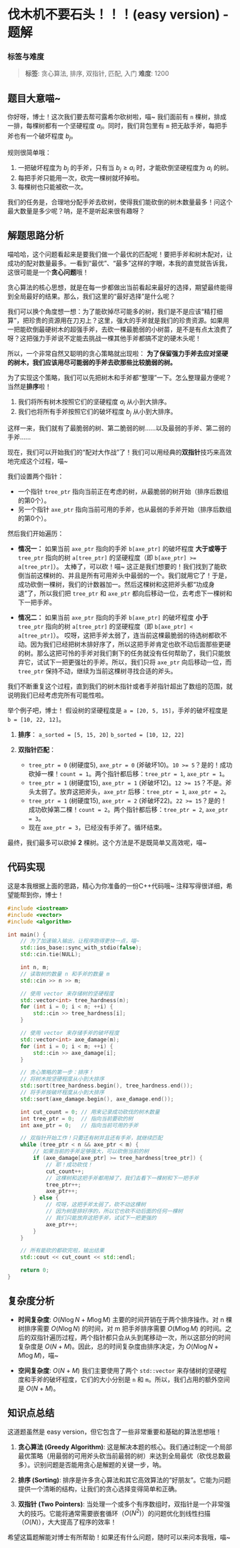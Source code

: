 # 伐木机不要石头！！！(easy version) - 题解

### 标签与难度
> **标签**: 贪心算法, 排序, 双指针, 匹配, 入门
> **难度**: 1200

## 题目大意喵~

你好呀，博士！这次我们要去帮可露希尔砍树啦，喵~ 我们面前有 `n` 棵树，排成一排，每棵树都有一个坚硬程度 $a_i$。同时，我们背包里有 `m` 把无敌手斧，每把手斧也有一个破坏程度 $b_j$。

规则很简单哦：
1.  一把破坏程度为 $b_j$ 的手斧，只有当 $b_j \ge a_i$ 时，才能砍倒坚硬程度为 $a_i$ 的树。
2.  每把手斧只能用一次，砍完一棵树就坏掉啦。
3.  每棵树也只能被砍一次。

我们的任务是，合理地分配手斧去砍树，使得我们能砍倒的树木数量最多！问这个最大数量是多少呢？呐，是不是听起来很有趣呀？

## 解题思路分析

喵哈哈，这个问题看起来是要我们做一个最优的匹配呢！要把手斧和树木配对，让成功的配对数量最多。一看到“最优”、“最多”这样的字眼，本我的直觉就告诉我，这很可能是一个**贪心问题**哦！

贪心算法的核心思想，就是在每一步都做出当前看起来最好的选择，期望最终能得到全局最好的结果。那么，我们这里的“最好选择”是什么呢？

我们可以换个角度想一想：为了能砍掉尽可能多的树，我们是不是应该“精打细算”，把珍贵的资源用在刀刃上？这里，强大的手斧就是我们的珍贵资源。如果用一把能砍倒最硬树木的超强手斧，去砍一棵最脆弱的小树苗，是不是有点太浪费了呀？这把强力手斧说不定能去挑战一棵其他手斧都搞不定的硬木头呢！

所以，一个非常自然又聪明的贪心策略就出现啦：
**为了保留强力手斧去应对坚硬的树木，我们应该用尽可能弱的手斧去砍那些比较脆弱的树。**

为了实现这个策略，我们可以先把树木和手斧都“整理”一下。怎么整理最方便呢？当然是**排序**啦！

1.  我们将所有树木按照它们的坚硬程度 $a_i$ 从小到大排序。
2.  我们也将所有手斧按照它们的破坏程度 $b_j$ 从小到大排序。

这样一来，我们就有了最脆弱的树、第二脆弱的树……以及最弱的手斧、第二弱的手斧……

现在，我们可以开始我们的“配对大作战”了！我们可以用经典的**双指针**技巧来高效地完成这个过程，喵~

我们设置两个指针：
*   一个指针 `tree_ptr` 指向当前正在考虑的树，从最脆弱的树开始（排序后数组的第0个）。
*   另一个指针 `axe_ptr` 指向当前可用的手斧，也从最弱的手斧开始（排序后数组的第0个）。

然后我们开始遍历：

-   **情况一：** 如果当前 `axe_ptr` 指向的手斧 `b[axe_ptr]` 的破坏程度 **大于或等于** `tree_ptr` 指向的树 `a[tree_ptr]` 的坚硬程度（即 `b[axe_ptr] >= a[tree_ptr]`）。
    太棒了，可以砍！喵~ 这正是我们想要的！我们找到了能砍倒当前这棵树的、并且是所有可用斧头中最弱的一个。我们就用它了！于是，成功砍倒一棵树，我们的计数器加一。然后这棵树和这把斧头都“功成身退”了，所以我们把 `tree_ptr` 和 `axe_ptr` 都向后移动一位，去考虑下一棵树和下一把手斧。

-   **情况二：** 如果当前 `axe_ptr` 指向的手斧 `b[axe_ptr]` 的破坏程度 **小于** `tree_ptr` 指向的树 `a[tree_ptr]` 的坚硬程度（即 `b[axe_ptr] < a[tree_ptr]`）。
    哎呀，这把手斧太弱了，连当前这棵最脆弱的待选树都砍不动。因为我们已经把树木排好序了，所以这把手斧肯定也砍不动后面那些更硬的树。那么这把可怜的手斧对我们剩下的任务就没有任何帮助了，我们只能放弃它，试试下一把更强壮的手斧。所以，我们只将 `axe_ptr` 向后移动一位，而 `tree_ptr` 保持不动，继续为当前这棵树寻找合适的斧头。

我们不断重复这个过程，直到我们的树木指针或者手斧指针超出了数组的范围，就说明我们已经考虑完所有可能性啦。

举个例子吧，博士！
假设树的坚硬程度是 `a = [20, 5, 15]`，手斧的破坏程度是 `b = [10, 22, 12]`。

1.  **排序**：
    `a_sorted = [5, 15, 20]`
    `b_sorted = [10, 12, 22]`

2.  **双指针匹配**：
    -   `tree_ptr = 0` (树硬度5), `axe_ptr = 0` (斧破坏10)。`10 >= 5`？是的！成功砍掉一棵！`count = 1`。两个指针都后移：`tree_ptr = 1`, `axe_ptr = 1`。
    -   `tree_ptr = 1` (树硬度15), `axe_ptr = 1` (斧破坏12)。`12 >= 15`？不是。斧头太弱了。放弃这把斧头，`axe_ptr` 后移：`tree_ptr = 1`, `axe_ptr = 2`。
    -   `tree_ptr = 1` (树硬度15), `axe_ptr = 2` (斧破坏22)。`22 >= 15`？是的！成功砍掉第二棵！`count = 2`。两个指针都后移：`tree_ptr = 2`, `axe_ptr = 3`。
    -   现在 `axe_ptr = 3`，已经没有手斧了。循环结束。

最终，我们最多可以砍掉 **2** 棵树。这个方法是不是既简单又高效呢，喵~

## 代码实现

这是本我根据上面的思路，精心为你准备的一份C++代码哦~ 注释写得很详细，希望能帮到你，博士！

```cpp
#include <iostream>
#include <vector>
#include <algorithm>

int main() {
    // 为了加速输入输出，让程序跑得更快一点，喵~
    std::ios_base::sync_with_stdio(false);
    std::cin.tie(NULL);

    int n, m;
    // 读取树的数量 n 和手斧的数量 m
    std::cin >> n >> m;

    // 使用 vector 来存储树的坚硬程度
    std::vector<int> tree_hardness(n);
    for (int i = 0; i < n; ++i) {
        std::cin >> tree_hardness[i];
    }

    // 使用 vector 来存储手斧的破坏程度
    std::vector<int> axe_damage(m);
    for (int i = 0; i < m; ++i) {
        std::cin >> axe_damage[i];
    }

    // 贪心策略的第一步：排序！
    // 将树木按坚硬程度从小到大排序
    std::sort(tree_hardness.begin(), tree_hardness.end());
    // 将手斧按破坏程度从小到大排序
    std::sort(axe_damage.begin(), axe_damage.end());

    int cut_count = 0; // 用来记录成功砍伐的树木数量
    int tree_ptr = 0;  // 指向当前要砍的树
    int axe_ptr = 0;   // 指向当前可用的手斧

    // 双指针开始工作！只要还有树并且还有手斧，就继续匹配
    while (tree_ptr < n && axe_ptr < m) {
        // 如果当前的手斧足够强大，可以砍倒当前的树
        if (axe_damage[axe_ptr] >= tree_hardness[tree_ptr]) {
            // 耶！成功砍伐！
            cut_count++;
            // 这棵树和这把手斧都用掉了，我们去看下一棵树和下一把手斧
            tree_ptr++;
            axe_ptr++;
        } else {
            // 哎呀，这把手斧太弱了，砍不动这棵树
            // 因为树是排好序的，所以它也砍不动后面的任何一棵树
            // 我们只能放弃这把手斧，试试下一把更强的
            axe_ptr++;
        }
    }

    // 所有能砍的都砍完啦，输出结果
    std::cout << cut_count << std::endl;

    return 0;
}
```

## 复杂度分析

-   **时间复杂度**: $O(N \log N + M \log M)$
    主要的时间开销在于两个排序操作。对 n 棵树排序需要 $O(N \log N)$ 的时间，对 m 把手斧排序需要 $O(M \log M)$ 的时间。之后的双指针遍历过程，两个指针都只会从头到尾移动一次，所以这部分的时间复杂度是 $O(N + M)$。因此，总的时间复杂度由排序决定，为 $O(N \log N + M \log M)$，喵~

-   **空间复杂度**: $O(N + M)$
    我们主要使用了两个 `std::vector` 来存储树的坚硬程度和手斧的破坏程度，它们的大小分别是 `n` 和 `m`。所以，我们占用的额外空间是 $O(N + M)$。

## 知识点总结

这道题虽然是 easy version，但它包含了一些非常重要和基础的算法思想哦！

1.  **贪心算法 (Greedy Algorithm)**: 这是解决本题的核心。我们通过制定一个局部最优策略（用最弱的可用斧头砍当前最弱的树）来达到全局最优（砍伐总数最多）。识别问题是否能用贪心是解题的关键一步，呐。

2.  **排序 (Sorting)**: 排序是许多贪心算法和其它高效算法的“好朋友”。它能为问题提供一个清晰的结构，让我们的贪心选择变得简单和正确。

3.  **双指针 (Two Pointers)**: 当处理一个或多个有序数组时，双指针是一个非常强大的技巧。它能将通常需要嵌套循环（$O(N^2)$）的问题优化到线性扫描（$O(N)$），大大提高了程序的效率！

希望这篇题解能对博士有所帮助！如果还有什么问题，随时可以来问本我哦，喵~